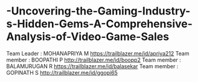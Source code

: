 # -Uncovering-the-Gaming-Industry-s-Hidden-Gems-A-Comprehensive-Analysis-of-Video-Game-Sales
Team Leader : MOHANAPRIYA M https://trailblazer.me/id/apriya212
Team member : BOOPATHI P http://trailblazer.me/id/boopp2
Team member : BALAMURUGAN R https://trailblazer.me/id/balasekar
Team member : GOPINATH S http://trailblazer.me/id/ggopi65
